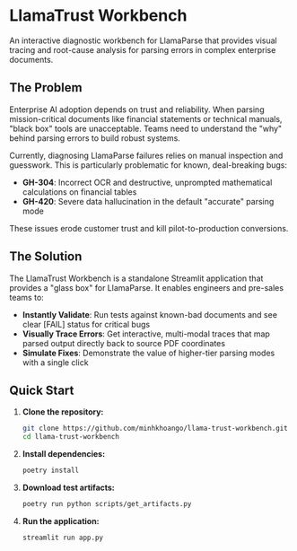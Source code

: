 # LlamaTrust Workbench

An interactive diagnostic workbench for LlamaParse that provides visual tracing and root-cause analysis for parsing errors in complex enterprise documents.

## The Problem

Enterprise AI adoption depends on trust and reliability. When parsing mission-critical documents like financial statements or technical manuals, "black box" tools are unacceptable. Teams need to understand the "why" behind parsing errors to build robust systems.

Currently, diagnosing LlamaParse failures relies on manual inspection and guesswork. This is particularly problematic for known, deal-breaking bugs:

- **GH-304**: Incorrect OCR and destructive, unprompted mathematical calculations on financial tables
- **GH-420**: Severe data hallucination in the default "accurate" parsing mode

These issues erode customer trust and kill pilot-to-production conversions.

## The Solution

The LlamaTrust Workbench is a standalone Streamlit application that provides a "glass box" for LlamaParse. It enables engineers and pre-sales teams to:

- **Instantly Validate**: Run tests against known-bad documents and see clear [FAIL] status for critical bugs
- **Visually Trace Errors**: Get interactive, multi-modal traces that map parsed output directly back to source PDF coordinates
- **Simulate Fixes**: Demonstrate the value of higher-tier parsing modes with a single click

## Quick Start

1. **Clone the repository:**
   ```bash
   git clone https://github.com/minhkhoango/llama-trust-workbench.git
   cd llama-trust-workbench
   ```

2. **Install dependencies:**
   ```bash
   poetry install
   ```

3. **Download test artifacts:**
   ```bash
   poetry run python scripts/get_artifacts.py
   ```

4. **Run the application:**
   ```bash
   streamlit run app.py
   ```
